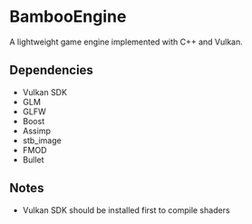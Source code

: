 # BambooEngine

A lightweight game engine implemented with C++ and Vulkan.

## Dependencies
- Vulkan SDK
- GLM
- GLFW
- Boost
- Assimp
- stb_image
- FMOD
- Bullet

## Notes
- Vulkan SDK should be installed first to compile shaders